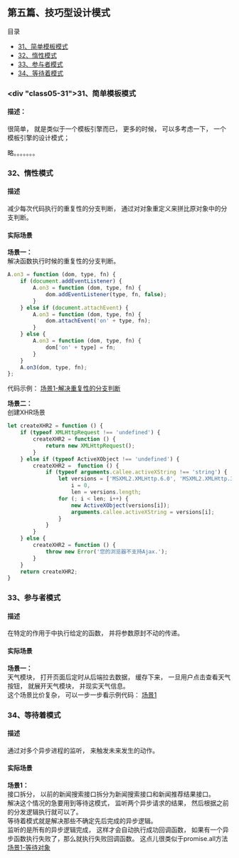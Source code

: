 ## <div id="class05">第五篇、技巧型设计模式</div>

目录
- [31、简单模板模式](#class05-31)
- [32、惰性模式](#class05-32)
- [33、参与者模式](#class05-33)
- [34、等待着模式](#class05-34)

### <div "class05-31">31、简单模板模式</div>
#### 描述：
很简单， 就是类似于一个模板引擎而已， 更多的时候， 可以多考虑一下， 一个模板引擎的设计模式；

略。。。。。。。


### <div id="class05-32">32、惰性模式</div>
#### 描述
减少每次代码执行的重复性的分支判断， 通过对对象重定义来拼比原对象中的分支判断。                        

#### 实际场景
**场景一：**                            
解决函数执行时候的重复性的分支判断。                  
```js
A.on3 = function (dom, type, fn) {
    if (document.addEventListener) {
        A.on3 = function (dom, type, fn) {
            dom.addEventListener(type, fn, false);
        }
    } else if (document.attachEvent) {
        A.on3 = function (dom, type, fn) {
            dom.attachEvent('on' + type, fn);
        }
    } else {
        A.on3 = function (dom, type, fn) {
            dom['on' + type] = fn;
        }
    }
    A.on3(dom, type, fn);
};
```
代码示例： [场景1-解决重复性的分支判断](./32章、惰性模式/01、场景1-解决重复性的分支判断.html)

**场景二：**                        
创建XHR场景
```js
let createXHR2 = function () {
    if (typeof XMLHttpRequest !== 'undefined') {
        createXHR2 = function () {
            return new XMLHttpRequest();
        }
    } else if (typeof ActiveXObject !== 'undefined') {
        createXHR2 =  function () {
            if (typeof arguments.callee.activeXString !== 'string') {
                let versions = ['MSXML2.XMLHttp.6.0', 'MSXML2.XMLHttp.3.0', 'MSXML2.XMLHttp'],
                    i = 0,
                    len = versions.length;
                for (; i < len; i++) {
                    new ActiveXObject(versions[i]);
                    arguments.callee.activeXString = versions[i];
                }
            }
        }
    } else {
        createXHR2 = function () {
            throw new Error('您的浏览器不支持Ajax.');
        }
    }
    return createXHR2;
}
```

### <div id="class05-33">33、参与者模式</div>
#### 描述 
在特定的作用于中执行给定的函数， 并将参数原封不动的传递。

#### 实际场景
**场景一：**                            
天气模块， 打开页面后定时从后端拉去数据， 缓存下来， 一旦用户点击查看天气按钮， 就展开天气模块， 并现实天气信息。                     
这个场景比价复杂， 可以一步一步看示例代码： [场景1](./33章、参与者模式/01、场景1.html)


### <div id="class05-34">34、等待着模式</div>
#### 描述
通过对多个异步进程的监听， 来触发未来发生的动作。                           

#### 实际场景
**场景1：**                                                
接口拆分， 以前的新闻搜索接口拆分为新闻搜索接口和新闻推荐结果接口。                              
解决这个情况的急要用到等待这模式， 监听两个异步请求的结果， 然后根据之前的分发逻辑执行就可以了。                   
等待着模式就是解决那些不确定先后完成的异步逻辑。                        
监听的是所有的异步逻辑完成， 这样才会自动执行成功回调函数， 如果有一个异步函数执行失败了，那么就执行失败回调函数。
这点儿很类似于promise.all方法                                
[场景1-等待对象](./34章、等待着模式/01、场景1-等待对象.html)                                        

 
